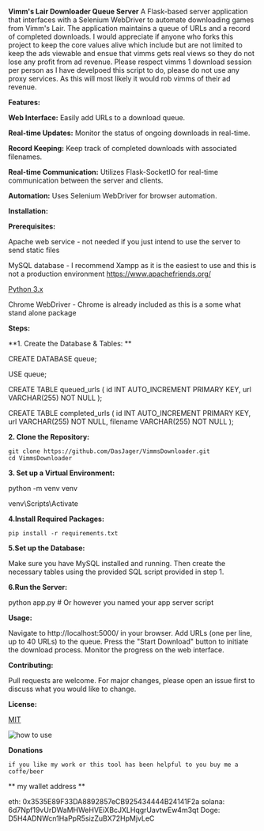**Vimm's Lair Downloader Queue Server**
A Flask-based server application that interfaces with a Selenium WebDriver to automate downloading games from Vimm's Lair. The application maintains a queue of URLs and a record of completed downloads. I would appreciate if anyone who forks this project to keep the core values alive which include but are not limited to keep the ads viewable and ensue that vimms gets real views so they do not lose any profit from ad revenue. Please respect vimms 1 download session per person as I have develpoed this script to do, please do not use any proxy services. As this will most likely it would rob vimms of their ad revenue. 

**Features:**

**Web Interface:** Easily add URLs to a download queue.

**Real-time Updates:** Monitor the status of ongoing downloads in real-time.

**Record Keeping:** Keep track of completed downloads with associated filenames.

**Real-time Communication:** Utilizes Flask-SocketIO for real-time communication between the server and clients.

**Automation:** Uses Selenium WebDriver for browser automation.

**Installation:**

**Prerequisites:**

Apache web service - not needed if you just intend to use the server to send static files 

MySQL database - I recommend Xampp as it is the easiest to use and this is not a production environment https://www.apachefriends.org/

[Python 3.x](https://www.python.org/downloads/)


Chrome WebDriver - Chrome is already included as this is a some what stand alone package

**Steps:**

**1. Create the Database & Tables:
**


CREATE DATABASE queue;

USE queue;

CREATE TABLE queued_urls (
    id INT AUTO_INCREMENT PRIMARY KEY,
    url VARCHAR(255) NOT NULL
);

CREATE TABLE completed_urls (
    id INT AUTO_INCREMENT PRIMARY KEY,
    url VARCHAR(255) NOT NULL,
    filename VARCHAR(255) NOT NULL
);


**2. Clone the Repository:**
    
    
    git clone https://github.com/DasJager/VimmsDownloader.git
    cd VimmsDownloader

**3. Set up a Virtual Environment:**

python -m venv venv


venv\Scripts\Activate

**4.Install Required Packages:**
    
    
    pip install -r requirements.txt


**5.Set up the Database:**

Make sure you have MySQL installed and running. Then create the necessary tables using the provided SQL script provided in step 1.

**6.Run the Server:**

python app.py  # Or however you named your app server script

**Usage:**


Navigate to http://localhost:5000/ in your browser.
Add URLs (one per line, up to 40 URLs) to the queue.
Press the "Start Download" button to initiate the download process.
Monitor the progress on the web interface.


**Contributing:**


Pull requests are welcome. For major changes, please open an issue first to discuss what you would like to change.

**License:**


[MIT](https://choosealicense.com/licenses/mit/)



![how to use](https://github.com/DasJager/VimmsDownloader/blob/46aca0b5e17513f976c033a950d6e4c4cca94016/how-to-use-VimmDownloader.gif)



**Donations**


    if you like my work or this tool has been helpful to you buy me a coffe/beer
**    my wallet address **


eth: 0x3535E89F33DA8892857eCB925434444B24141F2a
solana: 6d7Npf19vUrDWaMHWeHVEiXBcJXLHqgrUavtwEw4m3qt
Doge: D5H4ADNWcn1HaPpR5sizZuBX72HpMjvLeC


    

